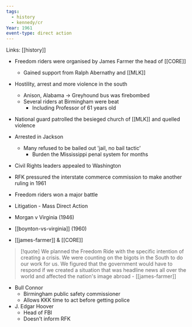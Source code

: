 ```yaml
---
tags:
  - history
  - kennedy/cr
Year: 1961
event-type: direct action
---
```

Links: [[history]]

- Freedom riders were organised by James Farmer the head of [[CORE]]
	- Gained support from Ralph Abernathy and [[MLK]]
- Hostility, arrest and more violence in the south 
	- Anison, Alabama -> Greyhound bus was firebombed 
	- Several riders at Birmingham were beat 
		- Including Professor of 61 years old 
- National guard patrolled the besieged church of [[MLK]] and quelled violence 
- Arrested in Jackson
	- Many refused to be bailed out 'jail, no bail tactic'
		- Burden the Mississippi penal system for months
- Civil Rights leaders appealed to Washington 
- RFK pressured the interstate commerce commission to make another ruling in 1961 
- Freedom riders won a major battle 

- Litigation - Mass Direct Action
- Morgan v Virginia (1946)
- [[boynton-vs-virginia]] (1960)
- [[james-farmer]] & [[CORE]]

>[!quote]
>We planned the Freedom Ride with the specific intention of creating a crisis. We were counting on the bigots in the South to do our work for us. We figured that the government would have to respond if we created a situation that was headline news all over the world and affected the nation's image abroad  - [[james-farmer]]

- Bull Connor
	- Birmingham public safety commissioner 
	- Allows KKK time to act before getting police 
- J. Edgar Hoover
	- Head of FBI 
	- Doesn't inform RFK